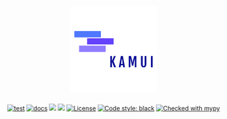 <h1 align="center">
    <a href="https://github.com/thepabloaguilar/kamui">
        <img alt="Kamui logo" src="static/kamui_logo.png">
    </a>
</h1>
<p align="center">
    <a href="https://github.com/thepabloaguilar/kamui/actions?query=workflow%3Atest"><img alt="test" src="https://github.com/thepabloaguilar/kamui/workflows/test/badge.svg?branch=master"></a>
    <a href="https://thepabloaguilar.github.io/kamui/"><img alt="docs" src="https://github.com/thepabloaguilar/kamui/workflows/docs/badge.svg?branch=master"></a>
    <a href="https://codeclimate.com/github/thepabloaguilar/kamui/maintainability"><img src="https://api.codeclimate.com/v1/badges/f01adbfca63da2644928/maintainability"></a>
    <a href="https://codecov.io/gh/thepabloaguilar/kamui"><img src="https://codecov.io/gh/thepabloaguilar/kamui/branch/master/graph/badge.svg"></a>
    <a href="LICENSE"><img alt="License" src="https://img.shields.io/badge/License-Apache%202.0-blue.svg"></a>
    <a href="https://github.com/psf/black"><img alt="Code style: black" src="https://img.shields.io/badge/code%20style-black-000000.svg"></a>
    <a href="http://mypy-lang.org/"><img alt="Checked with mypy" src="http://www.mypy-lang.org/static/mypy_badge.svg"></a>
</p>
